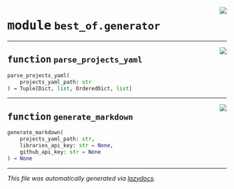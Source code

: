 <!-- markdownlint-disable -->

<a href="https://github.com/ml-tooling/best-of-generator/blob/main/src/best_of/generator.py#L0"><img align="right" style="float:right;" src="https://img.shields.io/badge/-source-cccccc?style=flat-square"></a>

# <kbd>module</kbd> `best_of.generator`





---

<a href="https://github.com/ml-tooling/best-of-generator/blob/main/src/best_of/generator.py#L16"><img align="right" style="float:right;" src="https://img.shields.io/badge/-source-cccccc?style=flat-square"></a>

## <kbd>function</kbd> `parse_projects_yaml`

```python
parse_projects_yaml(
    projects_yaml_path: str
) → Tuple[Dict, list, OrderedDict, list]
```






---

<a href="https://github.com/ml-tooling/best-of-generator/blob/main/src/best_of/generator.py#L48"><img align="right" style="float:right;" src="https://img.shields.io/badge/-source-cccccc?style=flat-square"></a>

## <kbd>function</kbd> `generate_markdown`

```python
generate_markdown(
    projects_yaml_path: str,
    libraries_api_key: str = None,
    github_api_key: str = None
) → None
```








---

_This file was automatically generated via [lazydocs](https://github.com/ml-tooling/lazydocs)._
